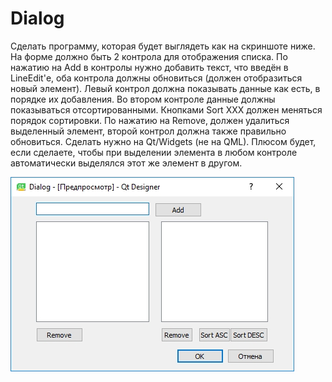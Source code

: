 # Dialog

Сделать программу, которая будет выглядеть как на скриншоте ниже. На форме должно быть 2 контрола для отображения списка. По нажатию на Add в контролы нужно добавить текст, что введён в LineEdit'е, оба контрола должны обновиться (должен отобразиться новый элемент). Левый контрол должна показывать данные как есть, в порядке их добавления. Во втором контроле данные должны показываться отсортированными. Кнопками Sort XXX должен меняться порядок сортировки. По нажатию на Remove, должен удалиться выделенный элемент, второй контрол должна также правильно обновиться.
Сделать нужно на Qt/Widgets (не на QML).
Плюсом будет, если сделаете, чтобы при выделении элемента в любом контроле автоматически выделялся этот же элемент в другом.

![Example](example.png "Example")

